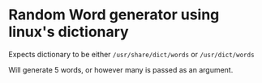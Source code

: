 # Random Word generator using linux's dictionary

Expects dictionary to be either `/usr/share/dict/words` or `/usr/dict/words`

Will generate 5 words, or however many is passed as an argument.
